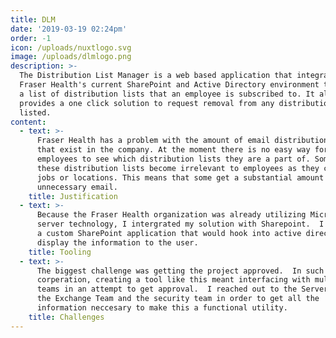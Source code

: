 ```yaml
---
title: DLM
date: '2019-03-19 02:24pm'
order: -1
icon: /uploads/nuxtlogo.svg
image: /uploads/dlmlogo.png
description: >-
  The Distribution List Manager is a web based application that integrates with
  Fraser Health's current SharePoint and Active Directory environment to display
  a list of distribution lists that an employee is subscribed to. It also
  provides a one click solution to request removal from any distribution list
  listed.
content:
  - text: >-
      Fraser Health has a problem with the amount of email distribution lists
      that exist in the company. At the moment there is no easy way for
      employees to see which distribution lists they are a part of. Some of
      these distribution lists become irrelevant to employees as they change
      jobs or locations. This means that some get a substantial amount of
      unnecessary email.
    title: Justification
  - text: >-
      Because the Fraser Health organization was already utilizing Microsoft
      server technology, I intergrated my solution with Sharepoint.  I developed
      a custom SharePoint application that would hook into active directory and
      display the information to the user.
    title: Tooling
  - text: >-
      The biggest challenge was getting the project approved.  In such a large
      corperation, creating a tool like this meant interfacing with multiple
      teams in an attempt to get approval.  I reached out to the Server Team,
      the Exchange Team and the security team in order to get all the
      information neccesary to make this a functional utility.
    title: Challenges
---
```


